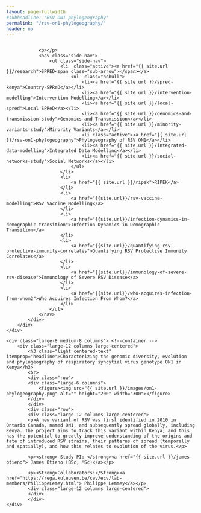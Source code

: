 ```yaml
---
layout: page-fullwidth
#subheadline: "RSV ON1 phylogeography"
permalink: "/rsv-on1-phylogeography/"
header: no
---
```


<section role="main" class="scroll-container">

<div class="row">
	<div class="large-4 medium-4 columns"> <!--side nav -->
		<div class="hide-for-small">
			<div class="sidebar">
			
				<p></p>
				<nav class="side-nav">
					<ul class="side-nav">
						<li  class="active"><a href="{{ site.url }}/research">SPRED<span class="sub-arrow"></span></a>
							<ul  class="nobull">
								<li><a href="{{ site.url }}/spred-kenya">Country-SPReD</a></li>
      							<li><a href="{{ site.url }}/intervention-modelling">Intervention Modelling</a></li>
     							<li><a href="{{ site.url }}/local-spred">Local SPReD</a></li>
      							<li><a href="{{ site.url }}/genomics-and-transmission-study">Genomics and Transmission</a></li>
      							<li><a href="{{ site.url }}/minority-variants-study">Minority Variants</a></li>
      							<li class="active"><a href="{{ site.url }}/rsv-on1-phylogeography">Phylogeography of RSV ON1</a></li>
      							<li><a href="{{ site.url }}/integrated-data-modelling">Integrated Data Modelling</a></li>
      							<li><a href="{{ site.url }}/social-networks-study">Social Networks</a></li>
							</ul>
						</li>
						<li>
							<a href="{{ site.url }}/ripek">RIPEK</a>
						</li>
						<li>
    						<a href="{{site.url}}/rsv-vaccine-modelling">RSV Vaccine Modelling</a>
  						</li>
  						<li>
    						<a href="{{site.url}}/infection-dynamics-in-demographic-transition">Infection Dynamics in Demographic Transition</a>
  						</li>
  						<li>
    						<a href="{{site.url}}/quantifying-rsv-protective-immunity-correlates">Quantifying RSV Protective Immunity Correlates</a>
  						</li>
  						<li>
    						<a href="{{site.url}}/immunology-of-severe-rsv-disease">Immunology of Severe RSV Disease</a>
  						</li>
  						<li>
    						<a href="{{site.url}}/who-acquires-infection-from-whom2">Who Acquires Infection From Whom?</a>
  						</li>
					</ul>
				</nav>
			</div>
		</div>
	</div>

	<div class="large-8 medium-8 columns"> <!--container -->
		<div class="large-12 columns large-centered">
			<h3 class="light centered-text" itemprop="headline">Characterizing the genomic diversity, evolution and phylogeography of respiratory syncytial virus genotype ON1 in Kenya</h3>
			<br>
			<div class="row">
			<div class="large-6 columns">
				<figure><img src="{{ site.url }}/images/on1-phylogeography.png" alt="" height="200" width="300"></figure>
			</div>
			</div>
			<div class="row">
			<div class="large-12 columns large-centered">
			<p>A new variant of RSV was first identified in 2010 in Ontario Canada, named ON1, and subsequently spread globally, including Kenya. The project aims to track this variant within Kenya, and this has the potential to greatly improve understanding of the origins and fate of introduced RSV strains, their patterns of spread (temporally and spatially), and how this relates to evolution of the virus.</p>
			
			<p><strong> Study PI: </strong><a href="{{ site.url }}/james-otieno"> James Otieno (BSc, MSc)</a></p>

			<p><Strong>Collaborators:</Strong><a href="https://rega.kuleuven.be/cev/ecv/lab-members/PhilippeLemey.html"> Philippe Lemmey</a></p>
			<div class="large-12 columns large-centered">
			</div>
			</div>
	</div> 
</div>
</section>
